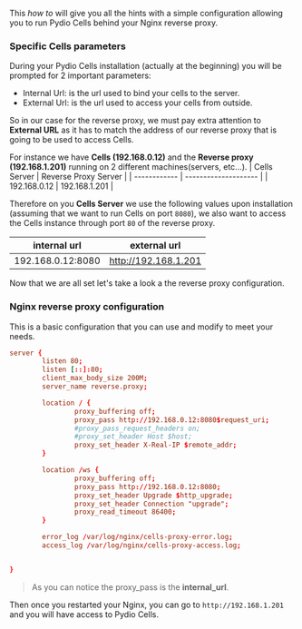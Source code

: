 This _how to_ will give you all the hints with a simple configuration allowing you to run Pydio Cells behind your Nginx reverse proxy.

### Specific Cells parameters

During your Pydio Cells installation (actually at the beginning) you will be prompted for 2 important parameters:

- Internal Url: is the url used to bind your cells to the server.
- External Url: is the url used to access your cells from outside.

So in our case for the reverse proxy, we must pay extra attention to **External URL** as it has to match the address of our reverse proxy that is going to be used to access Cells.

For instance we have **Cells (192.168.0.12)** and the **Reverse proxy (192.168.1.201)** running on 2 different machines(servers, etc...).
| Cells Server | Reverse Proxy Server |
| ------------ | -------------------- |
| 192.168.0.12 | 192.168.1.201        |

Therefore on you **Cells Server** we use the following values upon installation (assuming that we want to run Cells on port `8080`),
we also want to access the Cells instance through port `80` of the reverse proxy.

| internal url      | external url         |
| ----------------- | -------------------- |
| 192.168.0.12:8080 | http://192.168.1.201 |

Now that we are all set let's take a look a the reverse proxy configuration.

### Nginx reverse proxy configuration

This is a basic configuration that you can use and modify to meet your needs.

```conf
server {
        listen 80;
        listen [::]:80;
        client_max_body_size 200M;
        server_name reverse.proxy;

        location / {
                proxy_buffering off;
                proxy_pass http://192.168.0.12:8080$request_uri;
                #proxy_pass_request_headers on;
                #proxy_set_header Host $host;
                proxy_set_header X-Real-IP $remote_addr;
        }

        location /ws {
                proxy_buffering off;
                proxy_pass http://192.168.0.12:8080;
                proxy_set_header Upgrade $http_upgrade;
                proxy_set_header Connection "upgrade";
                proxy_read_timeout 86400;
        }

        error_log /var/log/nginx/cells-proxy-error.log;
        access_log /var/log/nginx/cells-proxy-access.log;


}
```

> As you can notice the proxy_pass is the **internal_url**.

Then once you restarted your Nginx, you can go to `http://192.168.1.201` and you will have access to Pydio Cells.
